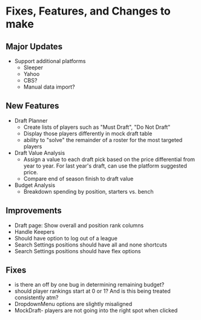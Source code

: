 # Fixes, Features, and Changes to make

## Major Updates
* Support additional platforms
    - Sleeper
    - Yahoo
    - CBS?
    - Manual data import?

## New Features
* Draft Planner
    - Create lists of players such as "Must Draft", "Do Not Draft"
    - Display those players differently in mock draft table
    - ability to "solve" the remainder of a roster for the most targeted players
* Draft Value Analysis
    - Assign a value to each draft pick based on the price differential from
      year to year. For last year's draft, can use the platform suggested price.
    - Compare end of season finish to draft value
* Budget Analysis
    - Breakdown spending by position, starters vs. bench

## Improvements
* Draft page: Show overall and position rank columns
* Handle Keepers
* Should have option to log out of a league
* Search Settings positions should have all and none shortcuts
* Search Settings positions should have flex options

## Fixes
- is there an off by one bug in determining remaining budget?
- should player rankings start at 0 or 1? And is this being treated consistently atm?
- DropdownMenu options are slightly misaligned
- MockDraft- players are not going into the right spot when clicked